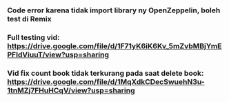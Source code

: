 ### Code error karena tidak import library ny OpenZeppelin, boleh test di Remix

### Full testing vid: https://drive.google.com/file/d/1F71yK6iK6Kv_5mZvbMBjYmEPFIdViuuT/view?usp=sharing

### Vid fix count book tidak terkurang pada saat delete book: https://drive.google.com/file/d/1MqXdkCDecSwuehN3u-1tnMZj7FHuHCqV/view?usp=sharing
